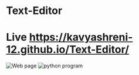 # Text-Editor

# Live <https://kavyashreni-12.github.io/Text-Editor/>
![Web page](https://github.com/user-attachments/assets/29a37796-77c8-418d-9118-96b352cf8987)
![python program ](https://github.com/user-attachments/assets/e2a9a445-b6b1-46b8-94a7-19b0e962d3de)

